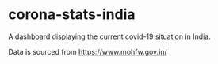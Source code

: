 # corona-stats-india

A dashboard displaying the current covid-19 situation in India.  

Data is sourced from https://www.mohfw.gov.in/  
